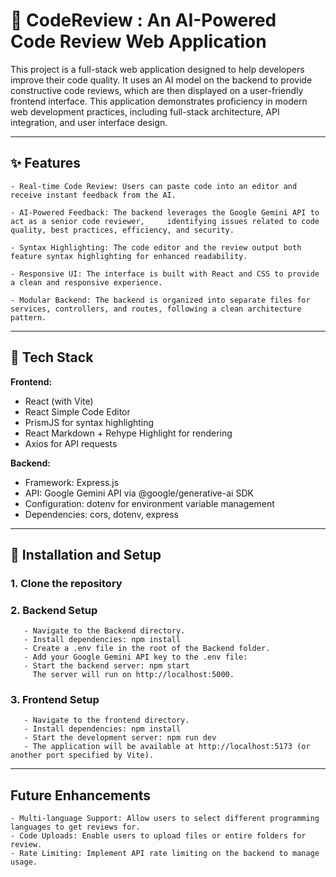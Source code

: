 # 🤖 CodeReview : An AI-Powered Code Review Web Application

This project is a full-stack web application designed to help developers improve their code quality. It uses an AI model on the backend to provide constructive code reviews, which are then displayed on a user-friendly frontend interface. This application demonstrates proficiency in modern web development practices, including full-stack architecture, API integration, and user interface design.

---

## ✨ Features

    - Real-time Code Review: Users can paste code into an editor and receive instant feedback from the AI.

    - AI-Powered Feedback: The backend leverages the Google Gemini API to act as a senior code reviewer,     identifying issues related to code quality, best practices, efficiency, and security.

    - Syntax Highlighting: The code editor and the review output both feature syntax highlighting for enhanced readability.

    - Responsive UI: The interface is built with React and CSS to provide a clean and responsive experience.

    - Modular Backend: The backend is organized into separate files for services, controllers, and routes, following a clean architecture pattern.

---

## 🔧 Tech Stack

**Frontend:**
- React (with Vite)
- React Simple Code Editor
- PrismJS for syntax highlighting
- React Markdown + Rehype Highlight for rendering
- Axios for API requests

**Backend:**
- Framework: Express.js
- API: Google Gemini API via @google/generative-ai SDK
- Configuration: dotenv for environment variable management
- Dependencies: cors, dotenv, express


---

## 🚀 Installation and Setup

### 1. Clone the repository

### 2. Backend Setup
       - Navigate to the Backend directory.
       - Install dependencies: npm install
       - Create a .env file in the root of the Backend folder.
       - Add your Google Gemini API key to the .env file:
       - Start the backend server: npm start
         The server will run on http://localhost:5000.

### 3. Frontend Setup
       - Navigate to the frontend directory.
       - Install dependencies: npm install
       - Start the development server: npm run dev
       - The application will be available at http://localhost:5173 (or another port specified by Vite).

---       

## Future Enhancements 
   
    - Multi-language Support: Allow users to select different programming languages to get reviews for.
    - Code Uploads: Enable users to upload files or entire folders for review.
    - Rate Limiting: Implement API rate limiting on the backend to manage usage.

